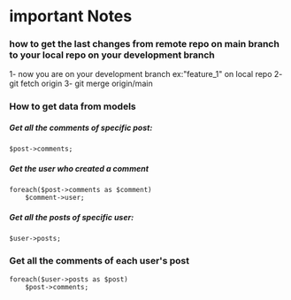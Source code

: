 # important Notes


### how to get the last changes from remote repo on main branch to your local repo on your development branch
1- now you are on your development branch ex:"feature_1" on local repo
2- git fetch origin
3- git merge origin/main

### How to get data from models

##### Get all the comments of specific post:
```
$post->comments;
```

##### Get the user who created a comment 
```
foreach($post->comments as $comment)
    $comment->user;
```

##### Get all the posts of specific user:
```
$user->posts;
```

### Get all the comments of each user's post 
```
foreach($user->posts as $post)
    $post->comments;
```


